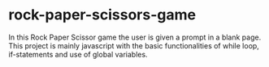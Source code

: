 # rock-paper-scissors-game

In this Rock Paper Scissor game the user is given a prompt in a blank page. This project is mainly javascript with the basic functionalities of while loop, if-statements and use of global variables. 